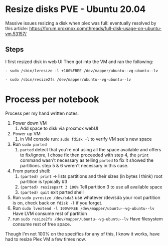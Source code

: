 # Resize disks PVE - Ubuntu 20.04

Massive issues resizing a disk when plex was full: eventually resolved by this article: <https://forum.proxmox.com/threads/full-disk-usage-on-ubuntu-vm.53157/>

## Steps

I first resized disk in web UI 
Then got into the VM and ran the following: 

`- sudo /sbin/lvresize -l +100%FREE /dev/mapper/ubuntu--vg-ubuntu--lv`

`- sudo /sbin/resize2fs /dev/mapper/ubuntu--vg-ubuntu--lv`

# Process per notebook
Process per my hand written notes: 
1. Power down VM
	1. Add space to disk via proxmox webUI
2. Power up VM 
	1. in VM console run: `sudo fdisk -l` to verify VM see's new space
3. Run `sudo parted`
   1. `parted` detect that you're not using all the space available and offers to fix/ignore, I chose fix then proceeded with step 4, the `print` command wasn't necessary as telling `parted` to fix it showed the partitions. step 5 & 6 weren't necessary in this case. 	
4. From parted shell: 
	1. `(parted) print` -> lists partitions and their sizes (in bytes I think) root partition is typically #3 
	2. `(parted) resizepart 3 100%` Tell partition 3 to use all available space
	3. `(parted) quit` exit parted shell 
5. Run `sudo pvresize /dev/sda3` use whatever /dev/sda your root partition is on, check back on `fdisk -l` if you forget. 
6. Run `sudo lvextend -l 100%FREE /dev/mapper/ubuntu--vg-ubuntu--lv` Have LVM consume rest of partition
7. run `sudo resize2fs /dev/mapper/ubuntu--vg-ubuntu--lv` Have filesystem consume rest of free space. 

Though I'm not 100% on the specifics for any of this, I know it works, have had to resize Plex VM a few times now. 